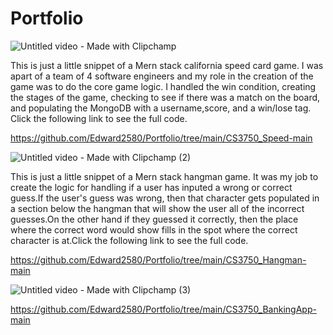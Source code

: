 # Portfolio


![Untitled video - Made with Clipchamp](https://github.com/Edward2580/Portfolio/assets/108019228/3dac0bbf-cc60-46c7-95e6-74fd05b707c2)

This is just a little snippet of a Mern stack california speed card game. I was apart of a team of 4 software engineers and my role in
the creation of the game was to do the core game logic. I handled the win condition, creating the stages of the game, checking to see if 
there was a match on the board, and populating the MongoDB with a username,score, and a win/lose tag. Click the following link to see the 
full code.

https://github.com/Edward2580/Portfolio/tree/main/CS3750_Speed-main


![Untitled video - Made with Clipchamp (2)](https://github.com/Edward2580/Portfolio/assets/108019228/50f45ebf-9990-433e-b2ef-d8928f9f8a79)

This is just a little snippet of a Mern stack hangman game. It was my job to create the logic for handling if a user has inputed a wrong
or correct guess.If the user's guess was wrong, then that character gets populated in a section below the hangman that will show the user
all of the incorrect guesses.On the other hand if they guessed it correctly, then the place where the correct word would show fills in
the spot where the correct character is at.Click the following link to see the  full code.

https://github.com/Edward2580/Portfolio/tree/main/CS3750_Hangman-main


![Untitled video - Made with Clipchamp (3)](https://github.com/Edward2580/Portfolio/assets/108019228/e904cd60-6e28-4571-b819-79e95301abf1)

https://github.com/Edward2580/Portfolio/tree/main/CS3750_BankingApp-main 
